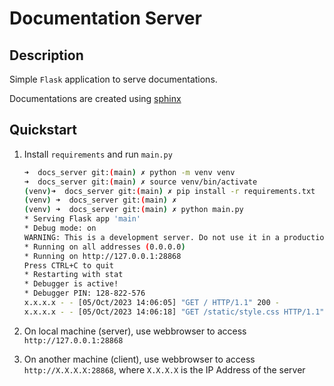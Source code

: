 # Documentation Server

## Description

Simple `Flask` application to serve documentations.

Documentations are created using [sphinx](https://www.sphinx-doc.org/)

## Quickstart

1. Install `requirements` and run `main.py`

   ```bash
   ➜  docs_server git:(main) ✗ python -m venv venv
   ➜  docs_server git:(main) ✗ source venv/bin/activate
   (venv)➜  docs_server git:(main) ✗ pip install -r requirements.txt
   (venv) ➜  docs_server git:(main) ✗
   (venv) ➜  docs_server git:(main) ✗ python main.py
   * Serving Flask app 'main'
   * Debug mode: on
   WARNING: This is a development server. Do not use it in a production deployment. Use a production WSGI server instead.
   * Running on all addresses (0.0.0.0)
   * Running on http://127.0.0.1:28868
   Press CTRL+C to quit
   * Restarting with stat
   * Debugger is active!
   * Debugger PIN: 128-822-576
   x.x.x.x - - [05/Oct/2023 14:06:05] "GET / HTTP/1.1" 200 -
   x.x.x.x - - [05/Oct/2023 14:06:18] "GET /static/style.css HTTP/1.1" 304 -
   ```

1. On local machine (server), use webbrowser to access `http://127.0.0.1:28868`

1. On another machine (client), use webbrowser to access `http://X.X.X.X:28868`, where `X.X.X.X` is the IP Address of the server